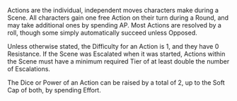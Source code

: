 Actions are the individual, independent moves characters make during a Scene. All characters gain one free Action on their turn during a Round, and may take additional ones by spending AP. Most Actions are resolved by a roll, though some simply automatically succeed unless Opposed.

Unless otherwise stated, the Difficulty for an Action is 1, and they have 0 Resistance. If the Scene was Escalated when it was started, Actions within the Scene must have a minimum required Tier of at least double the number of Escalations.

The Dice or Power of an Action can be raised by a total of 2, up to the Soft Cap of both, by spending Effort.